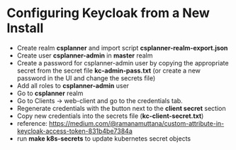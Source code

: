 # Configuring Keycloak from a New Install

- Create realm __csplanner__ and import script __csplanner-realm-export.json__
- Create user __csplanner-admin__ in __master__ realm
- Create a password for csplanner-admin user by copying the appropriate secret from the secret file __kc-admin-pass.txt__ (or create a new password in the UI and change the secrets file) 
- Add all roles to __csplanner-admin__ user
- Go to __csplanner__ realm
- Go to Clients -> web-client and go to the credentials tab.
- Regenerate credentials with the button next to the __client secret__ section
- Copy new credentials into the secrets file (__kc-client-secret.txt__)
- reference: https://medium.com/@ramanamuttana/custom-attribute-in-keycloak-access-token-831b4be7384a
- run __make k8s-secrets__ to update kubernetes secret objects
